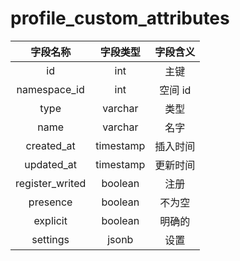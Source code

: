 # profile_custom_attributes

| 字段名称 | 字段类型 | 字段含义 |
| :-----: | :-----: | :-----: 
| id | int | 主键 |
| namespace_id | int | 空间 id |
| type | varchar | 类型 |
| name | varchar | 名字  |
| created_at | timestamp | 插入时间 |
| updated_at | timestamp | 更新时间 |
| register_writed | boolean | 注册 |
| presence | boolean | 不为空 |
| explicit | boolean | 明确的 |
| settings | jsonb | 设置 |

